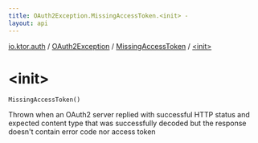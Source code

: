 ```yaml
---
title: OAuth2Exception.MissingAccessToken.<init> - 
layout: api
---
```


<div class='api-docs-breadcrumbs'><a href="../../index.html">io.ktor.auth</a> / <a href="../index.html">OAuth2Exception</a> / <a href="index.html">MissingAccessToken</a> / <a href="./-init-.html">&lt;init&gt;</a></div>

# &lt;init&gt;

<div class="signature"><code><span class="identifier">MissingAccessToken</span><span class="symbol">(</span><span class="symbol">)</span></code></div>

Thrown when an OAuth2 server replied with successful HTTP status and expected content type that was successfully
decoded but the response doesn't contain error code nor access token

